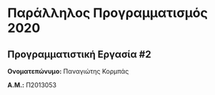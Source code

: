 # Παράλληλος Προγραμματισμός 2020
## Προγραμματιστική Εργασία #2

**Ονοματεπώνυμο:** Παναγιώτης Κορμπάς

**Α.Μ.:** Π2013053


